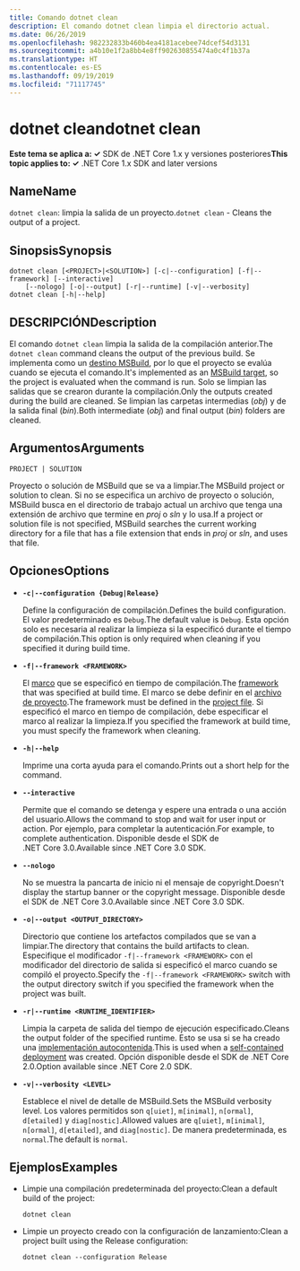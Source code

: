 ```yaml
---
title: Comando dotnet clean
description: El comando dotnet clean limpia el directorio actual.
ms.date: 06/26/2019
ms.openlocfilehash: 982232833b460b4ea4181acebee74dcef54d3131
ms.sourcegitcommit: a4b10e1f2a8bb4e8ff902630855474a0c4f1b37a
ms.translationtype: HT
ms.contentlocale: es-ES
ms.lasthandoff: 09/19/2019
ms.locfileid: "71117745"
---
```

# <a name="dotnet-clean"></a><span data-ttu-id="fb10c-103">dotnet clean</span><span class="sxs-lookup"><span data-stu-id="fb10c-103">dotnet clean</span></span>

<span data-ttu-id="fb10c-104">**Este tema se aplica a: ✓** SDK de .NET Core 1.x y versiones posteriores</span><span class="sxs-lookup"><span data-stu-id="fb10c-104">**This topic applies to: ✓** .NET Core 1.x SDK and later versions</span></span>

<!-- todo: uncomment when all CLI commands are reviewed
[!INCLUDE [topic-appliesto-net-core-all](../../../includes/topic-appliesto-net-core-all.md)]
-->

## <a name="name"></a><span data-ttu-id="fb10c-105">Name</span><span class="sxs-lookup"><span data-stu-id="fb10c-105">Name</span></span>

<span data-ttu-id="fb10c-106">`dotnet clean`: limpia la salida de un proyecto.</span><span class="sxs-lookup"><span data-stu-id="fb10c-106">`dotnet clean` - Cleans the output of a project.</span></span>

## <a name="synopsis"></a><span data-ttu-id="fb10c-107">Sinopsis</span><span class="sxs-lookup"><span data-stu-id="fb10c-107">Synopsis</span></span>

```dotnetcli
dotnet clean [<PROJECT>|<SOLUTION>] [-c|--configuration] [-f|--framework] [--interactive] 
    [--nologo] [-o|--output] [-r|--runtime] [-v|--verbosity]
dotnet clean [-h|--help]
```

## <a name="description"></a><span data-ttu-id="fb10c-108">DESCRIPCIÓN</span><span class="sxs-lookup"><span data-stu-id="fb10c-108">Description</span></span>

<span data-ttu-id="fb10c-109">El comando `dotnet clean` limpia la salida de la compilación anterior.</span><span class="sxs-lookup"><span data-stu-id="fb10c-109">The `dotnet clean` command cleans the output of the previous build.</span></span> <span data-ttu-id="fb10c-110">Se implementa como un [destino MSBuild](/visualstudio/msbuild/msbuild-targets), por lo que el proyecto se evalúa cuando se ejecuta el comando.</span><span class="sxs-lookup"><span data-stu-id="fb10c-110">It's implemented as an [MSBuild target](/visualstudio/msbuild/msbuild-targets), so the project is evaluated when the command is run.</span></span> <span data-ttu-id="fb10c-111">Solo se limpian las salidas que se crearon durante la compilación.</span><span class="sxs-lookup"><span data-stu-id="fb10c-111">Only the outputs created during the build are cleaned.</span></span> <span data-ttu-id="fb10c-112">Se limpian las carpetas intermedias (*obj*) y de la salida final (*bin*).</span><span class="sxs-lookup"><span data-stu-id="fb10c-112">Both intermediate (*obj*) and final output (*bin*) folders are cleaned.</span></span>

## <a name="arguments"></a><span data-ttu-id="fb10c-113">Argumentos</span><span class="sxs-lookup"><span data-stu-id="fb10c-113">Arguments</span></span>

`PROJECT | SOLUTION`

<span data-ttu-id="fb10c-114">Proyecto o solución de MSBuild que se va a limpiar.</span><span class="sxs-lookup"><span data-stu-id="fb10c-114">The MSBuild project or solution to clean.</span></span> <span data-ttu-id="fb10c-115">Si no se especifica un archivo de proyecto o solución, MSBuild busca en el directorio de trabajo actual un archivo que tenga una extensión de archivo que termine en *proj* o *sln* y lo usa.</span><span class="sxs-lookup"><span data-stu-id="fb10c-115">If a project or solution file is not specified, MSBuild searches the current working directory for a file that has a file extension that ends in *proj* or *sln*, and uses that file.</span></span>

## <a name="options"></a><span data-ttu-id="fb10c-116">Opciones</span><span class="sxs-lookup"><span data-stu-id="fb10c-116">Options</span></span>

* **`-c|--configuration {Debug|Release}`**

  <span data-ttu-id="fb10c-117">Define la configuración de compilación.</span><span class="sxs-lookup"><span data-stu-id="fb10c-117">Defines the build configuration.</span></span> <span data-ttu-id="fb10c-118">El valor predeterminado es `Debug`.</span><span class="sxs-lookup"><span data-stu-id="fb10c-118">The default value is `Debug`.</span></span> <span data-ttu-id="fb10c-119">Esta opción solo es necesaria al realizar la limpieza si la especificó durante el tiempo de compilación.</span><span class="sxs-lookup"><span data-stu-id="fb10c-119">This option is only required when cleaning if you specified it during build time.</span></span>

* **`-f|--framework <FRAMEWORK>`**

  <span data-ttu-id="fb10c-120">El [marco](../../standard/frameworks.md) que se especificó en tiempo de compilación.</span><span class="sxs-lookup"><span data-stu-id="fb10c-120">The [framework](../../standard/frameworks.md) that was specified at build time.</span></span> <span data-ttu-id="fb10c-121">El marco se debe definir en el [archivo de proyecto](csproj.md).</span><span class="sxs-lookup"><span data-stu-id="fb10c-121">The framework must be defined in the [project file](csproj.md).</span></span> <span data-ttu-id="fb10c-122">Si especificó el marco en tiempo de compilación, debe especificar el marco al realizar la limpieza.</span><span class="sxs-lookup"><span data-stu-id="fb10c-122">If you specified the framework at build time, you must specify the framework when cleaning.</span></span>

* **`-h|--help`**

  <span data-ttu-id="fb10c-123">Imprime una corta ayuda para el comando.</span><span class="sxs-lookup"><span data-stu-id="fb10c-123">Prints out a short help for the command.</span></span>

* **`--interactive`**

  <span data-ttu-id="fb10c-124">Permite que el comando se detenga y espere una entrada o una acción del usuario.</span><span class="sxs-lookup"><span data-stu-id="fb10c-124">Allows the command to stop and wait for user input or action.</span></span> <span data-ttu-id="fb10c-125">Por ejemplo, para completar la autenticación.</span><span class="sxs-lookup"><span data-stu-id="fb10c-125">For example, to complete authentication.</span></span> <span data-ttu-id="fb10c-126">Disponible desde el SDK de .NET Core 3.0.</span><span class="sxs-lookup"><span data-stu-id="fb10c-126">Available since .NET Core 3.0 SDK.</span></span>

* **`--nologo`**

  <span data-ttu-id="fb10c-127">No se muestra la pancarta de inicio ni el mensaje de copyright.</span><span class="sxs-lookup"><span data-stu-id="fb10c-127">Doesn't display the startup banner or the copyright message.</span></span> <span data-ttu-id="fb10c-128">Disponible desde el SDK de .NET Core 3.0.</span><span class="sxs-lookup"><span data-stu-id="fb10c-128">Available since .NET Core 3.0 SDK.</span></span>

* **`-o|--output <OUTPUT_DIRECTORY>`**

  <span data-ttu-id="fb10c-129">Directorio que contiene los artefactos compilados que se van a limpiar.</span><span class="sxs-lookup"><span data-stu-id="fb10c-129">The directory that contains the build artifacts to clean.</span></span> <span data-ttu-id="fb10c-130">Especifique el modificador `-f|--framework <FRAMEWORK>` con el modificador del directorio de salida si especificó el marco cuando se compiló el proyecto.</span><span class="sxs-lookup"><span data-stu-id="fb10c-130">Specify the `-f|--framework <FRAMEWORK>` switch with the output directory switch if you specified the framework when the project was built.</span></span>

* **`-r|--runtime <RUNTIME_IDENTIFIER>`**

  <span data-ttu-id="fb10c-131">Limpia la carpeta de salida del tiempo de ejecución especificado.</span><span class="sxs-lookup"><span data-stu-id="fb10c-131">Cleans the output folder of the specified runtime.</span></span> <span data-ttu-id="fb10c-132">Esto se usa si se ha creado una [implementación autocontenida](../deploying/index.md#self-contained-deployments-scd).</span><span class="sxs-lookup"><span data-stu-id="fb10c-132">This is used when a [self-contained deployment](../deploying/index.md#self-contained-deployments-scd) was created.</span></span> <span data-ttu-id="fb10c-133">Opción disponible desde el SDK de .NET Core 2.0.</span><span class="sxs-lookup"><span data-stu-id="fb10c-133">Option available since .NET Core 2.0 SDK.</span></span>

* **`-v|--verbosity <LEVEL>`**

  <span data-ttu-id="fb10c-134">Establece el nivel de detalle de MSBuild.</span><span class="sxs-lookup"><span data-stu-id="fb10c-134">Sets the MSBuild verbosity level.</span></span> <span data-ttu-id="fb10c-135">Los valores permitidos son `q[uiet]`, `m[inimal]`, `n[ormal]`, `d[etailed]` y `diag[nostic]`.</span><span class="sxs-lookup"><span data-stu-id="fb10c-135">Allowed values are `q[uiet]`, `m[inimal]`, `n[ormal]`, `d[etailed]`, and `diag[nostic]`.</span></span> <span data-ttu-id="fb10c-136">De manera predeterminada, es `normal`.</span><span class="sxs-lookup"><span data-stu-id="fb10c-136">The default is `normal`.</span></span>

## <a name="examples"></a><span data-ttu-id="fb10c-137">Ejemplos</span><span class="sxs-lookup"><span data-stu-id="fb10c-137">Examples</span></span>

* <span data-ttu-id="fb10c-138">Limpie una compilación predeterminada del proyecto:</span><span class="sxs-lookup"><span data-stu-id="fb10c-138">Clean a default build of the project:</span></span>

  ```dotnetcli
  dotnet clean
  ```

* <span data-ttu-id="fb10c-139">Limpie un proyecto creado con la configuración de lanzamiento:</span><span class="sxs-lookup"><span data-stu-id="fb10c-139">Clean a project built using the Release configuration:</span></span>

  ```dotnetcli
  dotnet clean --configuration Release
  ```
